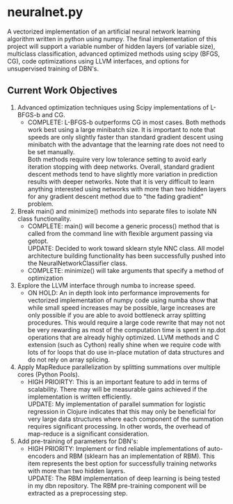 # neuralnet.py

A vectorized implementation of an artificial neural network learning algorithm written in python using numpy.  The final implementation of this project will support a variable number of hidden layers (of variable size), multiclass classification, advanced optimized methods using scipy (BFGS, CG), code optimizations using LLVM interfaces, and options for unsupervised training of DBN's.

## Current Work Objectives
<ol>
<li>Advanced optimization techniques using Scipy implementations of L-BFGS-b and CG.
	<ul>
		<li>COMPLETE: L-BFGS-b outperforms CG in most cases.  Both methods work best using a large minibatch size.
		It is important to note that speeds are only slightly faster than standard gradient descent using minibatch with
		the advantage that the learning rate does not need to be set manually. <br>
		Both methods require very low tolerance setting to avoid early iteration stopping with deep networks.  Overall,
		standard gradient descent methods tend to have slightly more variation in prediction results with deeper networks. Note that it is very difficult to learn anything interested using networks with more than two hidden layers for any gradient descent method due to "the fading gradient" problem.</li>
	</ul>
</li>
<li>Break main() and minimize() methods into separate files to isolate NN class functionality.
  <ul>
	  <li>COMPLETE: main() will become a generic process() method that is called from the command line with flexible argument passing via getopt. <br>UPDATE: Decided to work toward sklearn style NNC class. All model architecture building functionality has been successfully pushed into the NeuralNetworkClassifier class. </li>
	  <li>COMPLETE: minimize() will take arguments that specify a method of optimization</li>
  </ul>
</li>
<li>Explore the LLVM interface through numba to increase speed.
	<ul><li>ON HOLD: An in depth look into performance improvements for vectorized implementation of numpy code
	using numba show that while small speed increases may be possible, large increases are only possible if you
	are able to avoid bottleneck array splitting procedures.  This would require a large code rewrite that may not
	not be very rewarding as most of the computation time is spent in np.dot operations that are already highly
	optimized.  LLVM methods and C extension (such as Cython) really shine when we require code with lots of for
	loops that do use in-place mutation of data structures and do not rely on array splicing.</li></ul>
</li>
<li>Apply MapReduce parallelization by splitting summations over multiple cores (Python Pools).
	<ul><li>HIGH PRIOIRTY: This is an important feature to add in terms of scalability.  There may will be measurable
	gains achieved if the implementation is written efficiently. <br>UPDATE: My implementation of parallel summation for
	logistic regression in Clojure indicates that this may only be beneficial for very large data structures where each
	component of the summation requires significant processing.  In other words, the overhead of map-reduce is
	a significant consideration.</li></ul>
</li>
<li>Add pre-training of parameters for DBN's:
  <ul>
    <li>HIGH PRIORITY: Implement or find reliable implementations of auto-encoders and RBM (sklearn has an implementation of RBM).  This item represents the best option for successfully training networks with more than two hidden layers.
    <br>UPDATE: The RBM implementation of deep learning is being tested in my dbn repository.  The RBM pre-training
    component will be extracted as a preprocessing step.</li>
  </ul>
</li>
